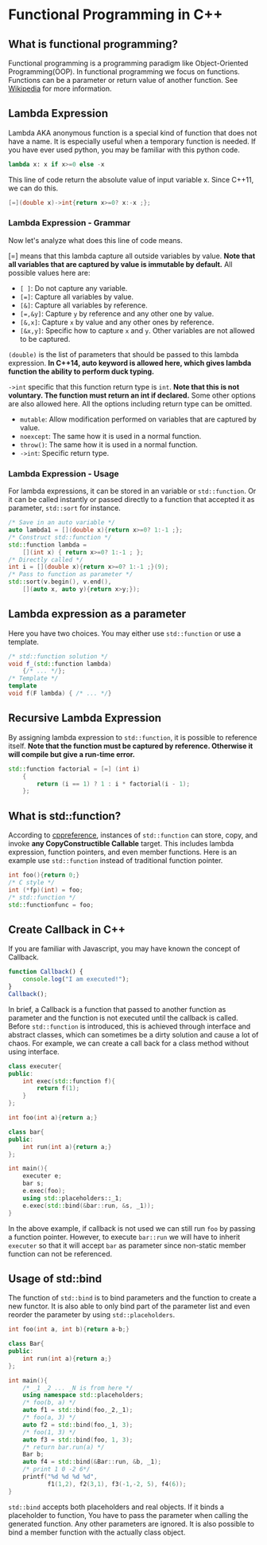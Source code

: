 # Functional Programming in C++

## What is functional programming?

Functional programming is a programming paradigm like Object-Oriented Programming(OOP). In functional programming we focus on functions. Functions can be a parameter or return value of another function. See [Wikipedia](https://en.wikipedia.org/wiki/Functional_programming) for more information.

## Lambda Expression

Lambda AKA anonymous function is a special kind of function that does not have a name. It is especially useful when a temporary function is needed. If you have ever used python, you may be familiar with this python code.

```python
lambda x: x if x>=0 else -x
```

This line of code return the absolute value of input variable x. Since C++11, we can do this.

```cpp
[=](double x)->int{return x>=0? x:-x ;};
```

### Lambda Expression - Grammar

Now let's analyze what does this line of code means.

\[=\] means that this lambda capture all outside variables by value. **Note that all variables that are captured by value is immutable by default.** All possible values here are:

*   `[ ]`: Do not capture any variable.
*   `[=]`: Capture all variables by value.
*   `[&]`: Capture all variables by reference.
*   `[=,&y]`: Capture `y` by reference and any other one by value.
*   `[&,x]`: Capture `x` by value and any other ones by reference.
*   `[&x,y]`: Specific how to capture `x` and `y`. Other variables are not allowed to be captured.

`(double)` is the list of parameters that should be passed to this lambda expression. **In C++14, auto keyword is allowed here, which gives lambda function the ability to perform duck typing.**

`->int` specific that this function return type is `int`. **Note that this is not voluntary. The function must return an int if declared.** Some other options are also allowed here. All the options including return type can be omitted.

*   `mutable`: Allow modification performed on variables that are captured by value.
*   `noexcept`: The same how it is used in a normal function.
*   `throw()`: The same how it is used in a normal function.
*   `->int`: Specific return type.

### Lambda Expression - Usage

For lambda expressions, it can be stored in an variable or `std::function`. Or it can be called instantly or passed directly to a function that accepted it as parameter, `std::sort` for instance.

```cpp
/* Save in an auto variable */
auto lambda1 = [](double x){return x>=0? 1:-1 ;};
/* Construct std::function */
std::function lambda = 
    [](int x) { return x>=0? 1:-1 ; };
/* Directly called */
int i = [](double x){return x>=0? 1:-1 ;}(9);
/* Pass to function as parameter */
std::sort(v.begin(), v.end(), 
    [](auto x, auto y){return x>y;});
```

## Lambda expression as a parameter

Here you have two choices. You may either use `std::function` or use a template.

```cpp
/* std::function solution */
void f_(std::function lambda)
    {/* ... */};
/* Template */
template
void f(F lambda) { /* ... */}
```

## Recursive Lambda Expression

By assigning lambda expression to `std::function`, it is possible to reference itself. **Note that the function must be captured by reference. Otherwise it will compile but give a run-time error.**

```cpp
std::function factorial = [=] (int i)
    {
        return (i == 1) ? 1 : i * factorial(i - 1);
    };
```

## What is std::function?

According to [cppreference](https://en.cppreference.com/w/cpp/utility/functional/), instances of `std::function` can store, copy, and invoke **any CopyConstructible Callable** target. This includes lambda expression, function pointers, and even member functions. Here is an example use `std::function` instead of traditional function pointer.

```cpp
int foo(){return 0;}
/* C style */
int (*fp)(int) = foo;
/* std::function */
std::functionfunc = foo;
```

## Create Callback in C++

If you are familiar with Javascript, you may have known the concept of Callback.

```javascript
function Callback() {
    console.log("I am executed!");
}
Callback();
```

In brief, a Callback is a function that passed to another function as parameter and the function is not executed until the callback is called. Before `std::function` is introduced, this is achieved through interface and abstract classes, which can sometimes be a dirty solution and cause a lot of chaos. For example, we can create a call back for a class method without using interface.

```cpp
class executer{
public:
    int exec(std::function f){
        return f(1);
    }
};

int foo(int a){return a;}

class bar{
public:
    int run(int a){return a;}
};

int main(){
    executer e;
    bar s;
    e.exec(foo);
    using std::placeholders::_1;
    e.exec(std::bind(&bar::run, &s, _1));
}
```

In the above example, if callback is not used we can still run `foo` by passing a function pointer. However, to execute `bar::run` we will have to inherit `executer` so that it will accept `bar` as parameter since non-static member function can not be referenced.

## Usage of std::bind

The function of `std::bind` is to bind parameters and the function to create a new functor. It is also able to only bind part of the parameter list and even reorder the parameter by using `std::placeholders`.

```cpp
int foo(int a, int b){return a-b;}

class Bar{
public:
    int run(int a){return a;}
};

int main(){
    /* _1 _2 ... _N is from here */
    using namespace std::placeholders;
    /* foo(b, a) */
    auto f1 = std::bind(foo,_2,_1);
    /* foo(a, 3) */
    auto f2 = std::bind(foo,_1, 3);    
    /* foo(1, 3) */
    auto f3 = std::bind(foo, 1, 3);
    /* return bar.run(a) */
    Bar b;
    auto f4 = std::bind(&Bar::run, &b, _1);
    /* print 1 0 -2 6*/
    printf("%d %d %d %d",
           f1(1,2), f2(3,1), f3(-1,-2, 5), f4(6));
}
```

`std::bind` accepts both placeholders and real objects. If it binds a placeholder to function, You have to pass the parameter when calling the generated function. Any other parameters are ignored. It is also possible to bind a member function with the actually class object.

